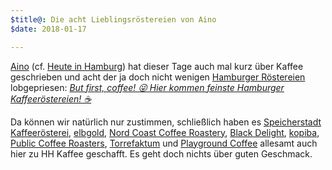 ```yaml
---
$title@: Die acht Lieblingsröstereien von Aino
$date: 2018-01-17 

---
```

[Aino](https://getaino.de/) (cf. [Heute in Hamburg](http://heuteinhamburg.de/)) hat dieser Tage auch mal kurz über Kaffee geschrieben und acht der ja doch nicht wenigen [Hamburger Röstereien]([url('/content/pages/roasters.md')]) lobgepriesen: [_But first, coffee! 😜 Hier kommen feinste Hamburger Kaffeeröstereien! ☕️_](https://aino.hamburg/?contentid=41394)

Da können wir natürlich nur zustimmen, schließlich haben es [Speicherstadt Kaffeerösterei]([url('/content/roasters/speicherstadt-kaffeeroesterei.md')]), [elbgold]([url('/content/roasters/elbgold.md')]), [Nord Coast Coffee Roastery]([url('/content/roasters/nord-coast.md')]), [Black Delight]([url('/content/roasters/black-delight.md')]), [kopiba]([url('/content/roasters/kopiba.md')]), [Public Coffee Roasters]([url('/content/roasters/public.md')]), [Torrefaktum]([url('/content/roasters/torrefaktum.md')]) und [Playground Coffee]([url('/content/roasters/playground.md')]) allesamt auch hier zu HH Kaffee geschafft. Es geht doch nichts über guten Geschmack.